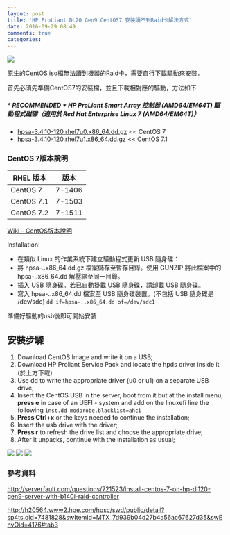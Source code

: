 ```yaml
---
layout: post
title: 'HP ProLiant DL20 Gen9 CentOS7 安裝讀不到Raid卡解決方式'
date: 2016-09-29 08:49
comments: true
categories: 
---
```

<img desc="" src="//imagehosting.rickyfun.net/201609/A04-01.jpg">


原生的CentOS iso檔無法讀到機器的Raid卡，需要自行下載驅動來安裝．

首先必須先準備CentOS7的安裝檔，並且下載相對應的驅動，方法如下

##### * RECOMMENDED * HP ProLiant Smart Array 控制器 (AMD64/EM64T) 驅動程式磁碟（適用於 Red Hat Enterprise Linux 7 (AMD64/EM64T)）

- [hpsa-3.4.10-120.rhel7u0.x86_64.dd.gz](https://drive.google.com/file/d/0Bxjw3Y-ONcPtUkRBaVdBYUdZenM/view?usp=sharing) << CentOS 7
- [hpsa-3.4.10-120.rhel7u1.x86_64.dd.gz](https://drive.google.com/file/d/0Bxjw3Y-ONcPtajJ0SU03ckh5emM/view?usp=sharing) << CentOS 7.1


### CentOS 7版本說明
| RHEL 版本|  版本 |
|---|---|
|CentOS 7     |  7-1406  |
|CentOS 7.1  |  7-1503  |
|CentOS 7.2  |  7-1511  |

[Wiki - CentOS版本說明](https://zh.wikipedia.org/wiki/CentOS)

Installation:

- 在類似 Linux 的作業系統下建立驅動程式更新 USB 隨身碟：
- 將 hpsa-..x86_64.dd.gz 檔案儲存至暫存目錄。使用 GUNZIP 將此檔案中的 hpsa-..x86_64.dd 解壓縮至同一目錄。
- 插入 USB 隨身碟。若已自動掛載 USB 隨身碟，請卸載 USB 隨身碟。
- 寫入 hpsa-..x86_64.dd 檔案至 USB 隨身碟裝置。(不包括 USB 隨身碟是 /dev/sdc)
`dd if=hpsa-..x86_64.dd of=/dev/sdc1`

準備好驅動的usb後即可開始安裝

## 安裝步驟

1. Download CentOS Image and write it on a USB;
2. Download HP Proliant Service Pack and locate the hpds driver inside it (於上方下載)
3. Use dd to write the appropriate driver (u0 or u1) on a separate USB drive;
4. Insert the CentOS USB in the server, boot from it but at the install menu, **press e** in case of an UEFI - system and add on the linuxefi line the following `inst.dd modprobe.blacklist=ahci`
5. **Press Ctrl+x** or the keys needed to continue the installation;
6. Insert the usb drive with the driver;
7. **Press r** to refresh the drive list and choose the appropriate drive;
8. After it unpacks, continue with the installation as usual;

<img desc="" src="//imagehosting.rickyfun.net/201609/A04-02.jpg">

<img desc="" src="//imagehosting.rickyfun.net/201609/A04-03.jpg">

<img desc="" src="//imagehosting.rickyfun.net/201609/A04-04.jpg">


### 參考資料

http://serverfault.com/questions/721523/install-centos-7-on-hp-dl120-gen9-server-with-b140i-raid-controller

http://h20564.www2.hpe.com/hpsc/swd/public/detail?sp4ts.oid=7481828&swItemId=MTX_7d939b04d27b4a56ac67627d35&swEnvOid=4176#tab3